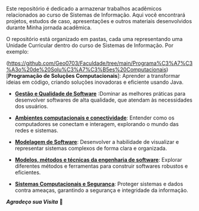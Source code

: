 Este repositório é dedicado a armazenar trabalhos acadêmicos relacionados ao curso de Sistemas de Informação. Aqui você encontrará projetos, estudos de caso, apresentações e outros materiais desenvolvidos durante Minha jornada acadêmica.

O repositório está organizado em pastas, cada uma representando uma Unidade Curricular dentro do curso de Sistemas de Informação. Por exemplo:

(https://github.com/Geo0703/Faculdade/tree/main/Programa%C3%A7%C3%A3o%20de%20Solu%C3%A7%C3%B5es%20Computacionais)[**Programação de Soluções Computacionais**]: Aprender a transformar ideias em código, criando soluções inovadoras e eficiente usando Java.

* <a href="https://github.com/Geo0703/Faculdade/tree/main/Gestão%20e%20Qualidade%20de%20Software">**Gestão e Qualidade de Software**</a> :Dominar as melhores práticas para desenvolver softwares de alta qualidade, que atendam às necessidades dos usuários.

* <a href="https://github.com/Geo0703/Faculdade/tree/main/Ambientes%20computacionais%20e%20conectividade">**Ambientes computacionais e conectividade**</a>: Entender como os computadores se conectam e interagem, explorando o mundo das redes e sistemas.

* <a
href="https://github.com/Geo0703/Faculdade/tree/main/Modelagem%20de%20software">**Modelagem de Software**</a>: Desenvolver a habilidade de visualizar e representar sistemas complexos de forma clara e organizada.

* <a href="https://github.com/Geo0703/Faculdade/tree/main/Modelos%2C%20m%C3%A9todos%20e%20t%C3%A9cnicas%20da%20engenharia%20de%20software">**Modelos, métodos e técnicas da engenharia de software**</a>: Explorar diferentes métodos e ferramentas para construir softwares robustos e eficientes.

* <a href="https://github.com/Geo0703/Faculdade/tree/main/Sistemas%20Computacionais%20e%20Seguran%C3%A7a">**Sistemas Computacionais e Segurança**</a>: Proteger sistemas e dados contra ameaças, garantindo a segurança e integridade da informação.


_**Agradeço sua Visita**_ :slightly_smiling_face:
